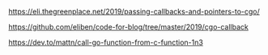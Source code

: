 https://eli.thegreenplace.net/2019/passing-callbacks-and-pointers-to-cgo/

https://github.com/eliben/code-for-blog/tree/master/2019/cgo-callback

https://dev.to/mattn/call-go-function-from-c-function-1n3
